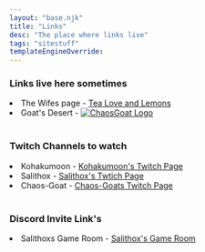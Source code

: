 ```yaml
---
layout: "base.njk"
title: "Links"
desc: "The place where links live"
tags: "sitestuff"
templateEngineOverride:
---
```


<h3>Links live here sometimes</h3>

<li> The Wifes page - <a href="http://www.tealoveandlemons.com" target="_blank" alt="Tea Love and Lemons" >Tea Love and Lemons </a> </li>
<li> Goat's Desert - <a href="https://chaosgoat.neocities.org" target="_blank"> <img src="/assets/buttons/cg200x40.png" alt="ChaosGoat Logo"></a></li>
<br>

<section>
<h3>Twitch Channels to watch</h3>

<li> Kohakumoon - <a href="http://www.twitch.tv/Kohakumoon" target="_blank" alt="Kohakumoon's Twitch">Kohakumoon's Twitch Page</a></li>
<li> Salithox  - <a href="http://www.twitch.tv/Salithox" target="_blank" alt="Salithox's Twitch">Salithox's Twtich Page</a></li>
<li> Chaos-Goat - <a href="http://www.twitch.tv/Goatmanish" target="_blank" alt="GoatManish Twitch">Chaos-Goats Twitch Page</a></li>
</section>

<br>
<section>
<h3>Discord Invite Link's </h3>
<li> Salithoxs Game Room - <a href="" target="_blank" alt="Salithox Game Room">Salithox's Game Room</a></li>
</section>